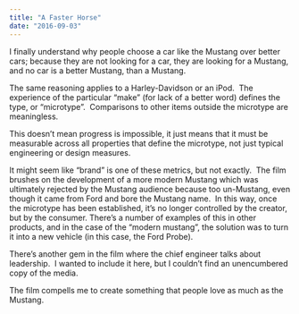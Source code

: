 ```yaml
---
title: "A Faster Horse"
date: "2016-09-03"
---
```


<div class="content">
<p>I finally understand why people choose a car like the Mustang over better
cars; because they are not looking for a car, they are looking for a Mustang,
and no car is a better Mustang, than a Mustang.</p>
<p>The same reasoning applies to a Harley-Davidson or an iPod.  The experience of
the particular “make” (for lack of a better word) defines the type, or
“microtype”.  Comparisons to other items outside the microtype are
meaningless.</p>
<p>This doesn’t mean progress is impossible, it just means that it must be
measurable across all properties that define the microtype, not just typical
engineering or design measures.</p>
<p>It might seem like “brand” is one of these metrics, but not exactly.  The film
brushes on the development of a more modern Mustang which was ultimately
rejected by the Mustang audience because too un-Mustang, even though it came
from Ford and bore the Mustang name.  In this way, once the microtype has been
established, it’s no longer controlled by the creator, but by the consumer.
There’s a number of examples of this in other products, and in the case of the
“modern mustang”, the solution was to turn it into a new vehicle (in this
case, the Ford Probe).</p>
<p>There’s another gem in the film where the chief engineer talks about
leadership.  I wanted to include it here, but I couldn’t find an unencumbered
copy of the media.</p>
<p>The film compells me to create something that people love as much as the
Mustang.</p>
</div>
